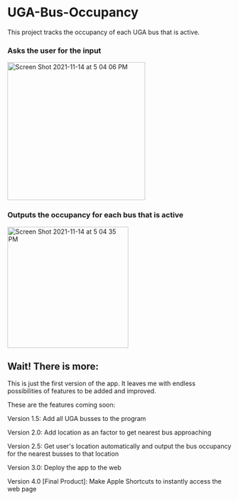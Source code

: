 # UGA-Bus-Occupancy
This project tracks the occupancy of each UGA bus that is active.

### Asks the user for the input
<img width="310" alt="Screen Shot 2021-11-14 at 5 04 06 PM" src="https://user-images.githubusercontent.com/55408263/141700388-a0a21d6f-8bd5-4afc-a4cf-30175a405e37.png">


### Outputs the occupancy for each bus that is active
<img width="272" alt="Screen Shot 2021-11-14 at 5 04 35 PM" src="https://user-images.githubusercontent.com/55408263/141700412-d12cd67e-6960-4878-b408-7bd1712df437.png">


## Wait! There is more:
This is just the first version of the app. It leaves me with endless possibilities of features to be added and improved.

These are the features coming soon:

  Version 1.5:
    Add all UGA busses to the program

  Version 2.0:
    Add location as an factor to get nearest bus approaching
    
  Version 2.5:
    Get user's location automatically and output the bus occupancy for the nearest busses to that location

  Version 3.0:
    Deploy the app to the web

  Version 4.0 [Final Product]:
    Make Apple Shortcuts to instantly access the web page


